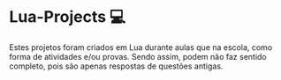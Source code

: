 # Lua-Projects 💻
Estes projetos foram criados em Lua durante aulas que na escola, como forma de atividades e/ou provas. Sendo assim, podem não faz sentido completo, pois são apenas respostas de questões antigas.
